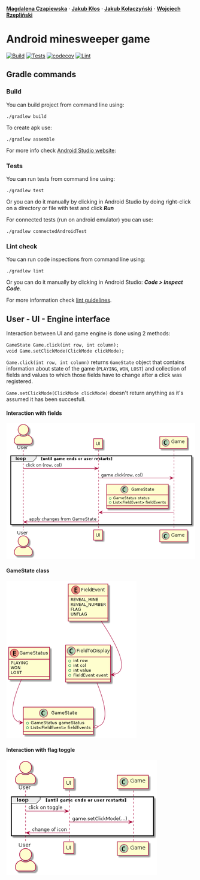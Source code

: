 

<p>
    <a href="https://github.com/MagdaCzapiewska"><strong>Magdalena Czapiewska</strong></a>
    ·
    <a href="https://github.com/Klosiu889"><strong>Jakub Kłos</strong></a>
    ·
    <a href="https://github.com/jk438520"><strong>Jakub Kołaczyński</strong></a>
    ·
    <a href="https://github.com/wojtek-rz"><strong>Wojciech Rzepliński</strong></a>
</p>

# Android minesweeper game

[![Build](https://github.com/jk438520/team777-minesweeper/actions/workflows/android.yml/badge.svg)](https://github.com/jk438520/team777-minesweeper/actions/workflows/android.yml)
[![Tests](https://github.com/jk438520/team777-minesweeper/actions/workflows/test.yml/badge.svg)](https://github.com/jk438520/team777-minesweeper/actions/workflows/test.yml)
[![codecov](https://codecov.io/gh/jk438520/team777-minesweeper/branch/main/graph/badge.svg?token=1GOF3DNS2O)](https://codecov.io/gh/jk438520/team777-minesweeper)
[![Lint](https://github.com/jk438520/team777-minesweeper/actions/workflows/lint.yml/badge.svg)](https://github.com/jk438520/team777-minesweeper/actions/workflows/lint.yml)


## Gradle commands

### Build

You can build project from command line using:
```
./gradlew build
```
To create apk use:
```
./gradlew assemble
```
For more info check [Android Studio website](https://developer.android.com/build/building-cmdline):

### Tests

You can run tests from command line using:
```
./gradlew test
```
Or you can do it manually by clicking in Android Studio by doing right-click on a directory or file with test and click ___Run___

For connected tests (run on android emulator) you can use:
```
./gradlew connectedAndroidTest
```

### Lint check

You can run code inspections from command line using:
```
./gradlew lint
```
Or you can do it manually by clicking in Android Studio: ___Code > Inspect Code___.

For more information check [lint guidelines](https://developer.android.com/studio/write/lint.html).

## User - UI - Engine interface

Interaction between UI and game engine is done using 2 methods:

```
GameState Game.click(int row, int column);
void Game.setClickMode(ClickMode clickMode);
```

`Game.click(int row, int column)` returns `GameState` object that contains information about state of the game (`PLAYING`, `WON`, `LOST`) and collection of fields and values to which those fields have to change after a click was registered.

`Game.setClickMode(ClickMode clickMode)` doesn't return anything as it's assumed it has been succesfull.

#### Interaction with fields

![field interaction UML](UMLs/field_interaction.png)

#### GameState class

![GameState class](UMLs/GameState.png)

#### Interaction with flag toggle

![toggle flag](UMLs/flag_toggle.png)